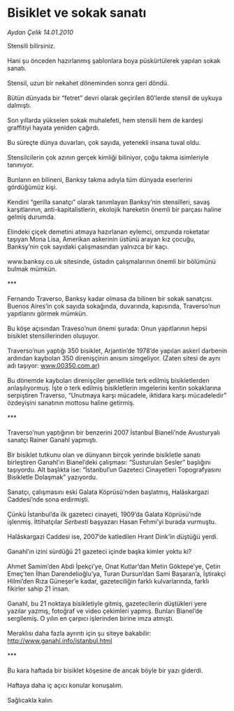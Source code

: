 # Bisiklet ve sokak sanatı

*Aydan Çelik 14.01.2010*

<div class="taraf_structure_2col_1zq">
<div class="margen_n">



 <p>Stensili bilirsiniz. <br/><br/>Hani şu önceden hazırlanmış şablonlara boya püskürtülerek yapılan sokak sanatı. <br/><br/>Stensil, uzun bir nekahet döneminden sonra geri döndü. <br/><br/>Bütün dünyada bir “fetret” devri olarak geçirilen 80’lerde stensil de uykuya dalmıştı. <br/><br/>Son yıllarda yükselen sokak muhalefeti, hem stensili hem de kardeşi graffitiyi hayata yeniden çağırdı. <br/><br/>Bu süreçte dünya duvarları, çok sayıda, yetenekli insana tuval oldu. <br/><br/>Stensilcilerin çok azının gerçek kimliği biliniyor, çoğu takma isimleriyle tanınıyor. <br/><br/>Bunların en bilineni, Banksy takma adıyla tüm dünyada eserlerini gördüğümüz kişi. <br/><br/>Kendini “gerilla sanatçı” olarak tanımlayan Banksy’nin stensilleri, savaş karşıtlarının, anti-kapitalistlerin, ekolojik hareketin önemli bir parçası haline gelmiş durumda. <br/><br/>Elindeki çiçek demetini atmaya hazırlanan eylemci, omzunda roketatar taşıyan Mona Lisa, Amerikan askerinin üstünü arayan kız çocuğu, Banksy’nin çok sayıdaki çalışmasından yalnızca bir kaçı. <br/><br/>www.banksy.co.uk sitesinde, üstadın çalışmalarının önemli bir bölümünü bulmak mümkün. <br/><br/>*** <br/><br/>Fernando Traverso, Banksy kadar olmasa da bilinen bir sokak sanatçısı. Buenos Aires’in çok sayıda sokağında, duvarında, kapısında, Traverso’nun yapıtlarını görmek mümkün. <br/><br/>Bu köşe açısından Traveso’nun önemi şurada: Onun yapıtlarının hepsi bisiklet stensillerinden oluşuyor. <br/><br/>Traverso’nun yaptığı 350 bisiklet, Arjantin’de 1978’de yapılan askerî darbenin ardından kaybolan 350 direnişçinin anısını simgeliyor. (Zaten sitesi de aynı adı taşıyor: <a href="http://www.00350.com.ar/">www.00350.com.ar</a>) <br/><br/>Bu dönemde kaybolan direnişçiler genellikle terk edilmiş bisikletlerden anlaşılıyormuş. İşte o terk edilmiş bisikletlerin imgelerini kentin sokaklarına serpiştiren Traverso, “Unutmaya karşı mücadele, iktidara karşı mücadeledir” özdeyişini sanatının mottosu haline getirmiş. <br/><br/>*** <br/><br/>Traverso’nun yaptığının bir benzerini 2007 İstanbul Bianeli’nde Avusturyalı sanatçı Rainer Ganahl yapmıştı. <br/><br/>Bir bisiklet tutkunu olan ve dünyanın birçok yerinde bisikletle sanatı birleştiren Ganahl’ın Bianel’deki çalışması: “Susturulan Sesler” başlığını taşıyordu. Alt başlıkta ise: “İstanbul’un Gazeteci Cinayetleri Topografyasını Bisikletle Dolaşmak” yazıyordu. <br/><br/>Sanatçı, çalışmasını eski Galata Köprüsü’nden başlatmış, Halâskargazi Caddesi’nde sona erdirmişti. <br/><br/>Çünkü İstanbul’da ilk gazeteci cinayeti, 1909’da Galata Köprüsü’nde işlenmiş. İttihatçılar <i>Serbesti</i> başyazarı Hasan Fehmi’yi burada vurmuştu. <br/><br/>Halâskargazi Caddesi ise, 2007’de katledilen Hrant Dink’in düştüğü yerdi. <br/><br/>Ganahl’ın izini sürdüğü 21 gazeteci içinde başka kimler yoktu ki? <br/><br/>Ahmet Samim’den Abdi İpekçi’ye, Onat Kutlar’dan Metin Göktepe’ye, Çetin Emeç’ten İlhan Darendelioğlu’ya, Turan Dursun’dan Sami Başaran’a, İştirakçi Hilmi’den Rıza Güneşer’e kadar, gazeteciliğin farklı kulvarlarında, farklı fikirler sahip 21 insan. <br/><br/>Ganahl, bu 21 noktaya bisikletiyle gitmiş, gazetecilerin düştükleri yere yazılar yazmış, fotoğraf ve video çekimleri yapmış. Bunları Bianel’de sergilemiş. O yılın en çarpıcı işlerinden birine imza atmıştı. <br/><br/>Meraklısı daha fazla ayrıntı için şu siteye bakabilir: <a href="http://www.ganahl.info/istanbul.html">http://www.ganahl.info/istanbul.html</a> <br/><br/>*** <br/><br/>Bu kara haftada bir bisiklet köşesine de ancak böyle bir yazı giderdi. <br/><br/>Haftaya daha iç açıcı konular konuşalım. <br/><br/>Sağlıcakla kalın.</p>
<br/>
<br/>
<br/>



<br/>


<div id="taraf_not">
</div>

</div>


</div>

